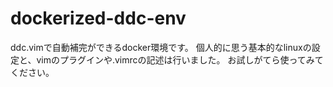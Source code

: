 # dockerized-ddc-env
ddc.vimで自動補完ができるdocker環境です。
個人的に思う基本的なlinuxの設定と、vimのプラグインや.vimrcの記述は行いました。
お試しがてら使ってみてください。
